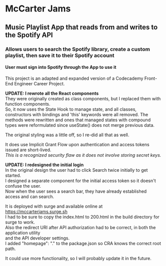 # McCarter Jams  
## Music Playlist App that reads from and writes to the Spotify API  
### Allows users to search the Spotify library, create a custom playlist, then save it to their Spotify account  
#### User must sign into Spotify through the App to use it  
  
This project is an adapted and expanded version of a Codecademy Front-End Engineer Career Project.  
  
**UPDATE: I rewrote all the React components**  
They were originally created as class components, but I replaced them with function components.  
So, it now uses the State Hook to manage state, and all classes, constructors with bindings and 'this' keywords were all removed. The methods were rewritten and ones that managed states with compound types were reformulated since useState() does not merge previous data.  
  
The original styling was a little off, so I re-did all that as well.  
  
It does use Implicit Grant Flow upon authentication and access tokens issued are short-lived.  
*This is a recognized security flaw as it does not involve storing secret keys.*  
  
**UPDATE: I redesigned the initial login**  
In the original design the user had to click Search twice initially to get started.  
I designed a separate component for the initial access token so it doesn't confuse the user.  
Now when the user sees a search bar, they have already established access and can search.  
  
It is deployed with surge and available online at https://mccarterjams.surge.sh  
I had to be sure to copy the index.html to 200.html in the build directory for surge to work.  
Also the redirect URI after API authorization had to be correct, in both the application utility  
and the API developer settings.  
I added "homepage": "." to the package.json so CRA knows the correct root path.  
  
It could use more functionality, so I will probably update it in the future.  
  